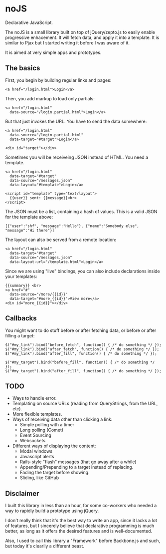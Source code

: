 noJS
====

Declarative JavaScript.

The noJS is a small library built on top of jQuery/zepto.js to easily enable progressive enhacement. It will fetch data, and apply it into a template. It is similar to Pjax but I started writing it before I was aware of it.

It is aimed at very simple apps and prototypes.

## The basics

First, you begin by building regular links and pages:

    <a href="/login.html">Login</a>

Then, you add markup to load only partials:

    <a href="/login.html"
      data-source="/login.partial.html">Login</a>

But that just invokes the URL. You have to send the data somewhere:

    <a href="/login.html"
      data-source="/login.partial.html"
      data-target="#target">Login</a>

    <div id="target"></div>

Sometimes you will be receiveing JSON instead of HTML. You need a template.

    <a href="/login.html"
      data-target="#target"
      data-source="/messages.json"
      data-layout="#template">Login</a>

    <script id="template" type="text/layout">
      {{user}} sent: {{message}}<br>
    </script>

The JSON must be a list, containing a hash of values. This is a valid JSON for the template above:

    [{"user":"shf", "message":"Hello"}, {"name":"Somebody else", "message":"Hi there"}]

The layout can also be served from a remote location:

    <a href="/login.html"
      data-target="#target"
      data-source="/messages.json"
      data-layout-url="/template.html">Login</a>

Since we are using "live" bindings, you can also include declarations inside your templates:

    {{summary}} <br>
    <a href="#"
      data-source="/more/{{id}}"
      data-target="#more_{{id}}">View more</a>
    <div id="more_{{id}}"></div>

## Callbacks

You might want to do stuff before or after fetching data, or before or after filling a target:

    $("#my_link").bind("before_fetch", function() { /* do something */ });
    $("#my_link").bind("after_fetch", function() { /* do something */ });
    $("#my_link").bind("after_fill", function() { /* do something */ });

    $("#my_target").bind("before_fill", function() { /* do something */ });
    $("#my_target").bind("after_fill", function() { /* do something */ });

## TODO

 - Ways to handle error.
 - Templating on source URLs (reading from QueryStrings, from the URL, etc).
 - More flexible templates.
 - Ways of receiving data other than clicking a link:
   - Simple polling with a timer
   - Long polling (Comet)
   - Event Sourcing
   - Websockets
 - Different ways of displaying the content:
   - Modal windows
   - Javascript alerts
   - Rails-style "flash" messages (that go away after a while)
   - Appending/Prepending to a target instead of replacing.
   - Fading the target before showing.
   - Sliding, like GitHub

## Disclaimer

I built this library in less than an hour, for some co-workers who needed a way to rapidly build a prototype using jQuery.

I don't really think that it's the best way to write an app, since it lacks a lot of features, but I sincerely believe that declarative programming is much better, as long as it offers the desired features and is well-documented.

Also, I used to call this library a "Framework" before Backbone.js and such, but today it's clearily a different beast.
